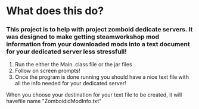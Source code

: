 # What does this do?
### This project is to help with project zomboid dedicate servers. It was designed to make getting steamworkshop mod information from your downloaded mods into a text document for your dedicated server less stressfull!
1. Run the either the Main .class file or the jar files
2. Follow on screen prompts!
3. Once the program is done running you should have a nice text file with all the info needed for your dedicated server!

When you choose your destination for your text file to be created, it will havefile name "ZomboididModInfo.txt"

